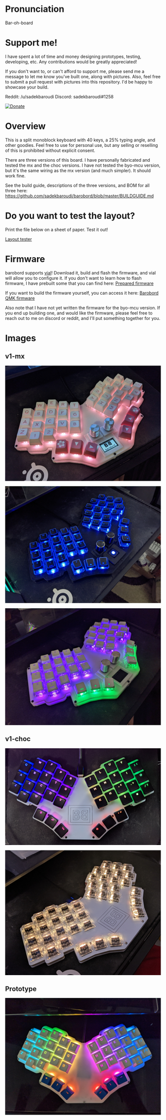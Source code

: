 # Pronunciation

Bar-oh-board

# Support me!

I have spent a lot of time and money designing prototypes, testing, developing, etc. Any contributions would be greatly appreciated!

If you don't want to, or can't afford to support me, please send me a message to let me know you've built one, along with pictures. Also, feel free to submit a pull request with pictures into this repository. I'd be happy to showcase your build.

Reddit: /u/sadekbaroudi
Discord: sadekbaroudi#1258

[![Donate](https://img.shields.io/badge/Donate-PayPal-green.svg)](https://www.paypal.com/paypalme/sadekbaroudi)

# Overview

This is a split monoblock keyboard with 40 keys, a 25% typing angle, and other goodies. Feel free to use for personal use, but any selling or reselling of this is prohibited without explicit consent.

There are three versions of this board. I have personally fabricated and tested the mx and the choc versions. I have not tested the byo-mcu version, but it's the same wiring as the mx version (and much simpler). It should work fine.

See the build guide, descriptions of the three versions, and BOM for all three here:
https://github.com/sadekbaroudi/barobord/blob/master/BUILDGUIDE.md

# Do you want to test the layout?

Print the file below on a sheet of paper. Test it out!

[Layout tester](layout-tester.pdf)

# Firmware

barobord supports [vial](https://get.vial.today/)! Download it, build and flash the firmware, and vial will allow you to configure it. If you don't want to learn how to flash firmware, I have prebuilt some that you can find here:
[Prepared firmware](https://github.com/sadekbaroudi/barobord/tree/master/firmware)

If you want to build the firmware yourself, you can access it here:
[Barobord QMK firmware](https://github.com/sadekbaroudi/vial-qmk/tree/vial/keyboards/fingerpunch/barobord)

Also note that I have not yet written the firmware for the byo-mcu version. If you end up building one, and would like the firmware, please feel free to reach out to me on discord or reddit, and I'll put something together for you.

# Images

## v1-mx

![v1mx01](images/v1-mx-01.jpg)

![v1mx02](images/v1-mx-02.jpg)

![v1mx03](images/v1-mx-03.jpg)

## v1-choc

![v1choc01](images/v1-choc-01.jpg)

![v1choc02](images/v1-choc-02.jpg)

## Prototype

![proto1](images/prototype.jpg)

